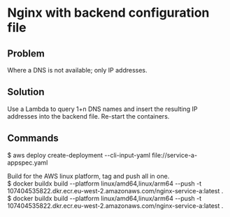 # Nginx with backend configuration file
## Problem
Where a DNS is not available; only IP addresses.
## Solution
Use a Lambda to query 1+n DNS names and insert the resulting IP addresses into the backend file. Re-start the containers.  

## Commands
$ aws deploy create-deployment --cli-input-yaml file://service-a-appspec.yaml  

Build for the AWS linux platform, tag and push all in one.  
$ docker buildx build --platform linux/amd64,linux/arm64 --push -t 107404535822.dkr.ecr.eu-west-2.amazonaws.com/nginx-service-a:latest .
$ docker buildx build --platform linux/amd64,linux/arm64 --push -t 107404535822.dkr.ecr.eu-west-2.amazonaws.com/nginx-service-a:latest .
